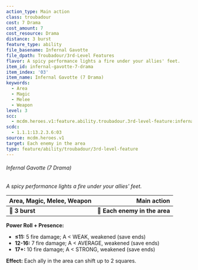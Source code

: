 ```yaml
---
action_type: Main action
class: troubadour
cost: 7 Drama
cost_amount: 7
cost_resource: Drama
distance: 3 burst
feature_type: ability
file_basename: Infernal Gavotte
file_dpath: Troubadour/3rd-Level Features
flavor: A spicy performance lights a fire under your allies' feet.
item_id: infernal-gavotte-7-drama
item_index: '03'
item_name: Infernal Gavotte (7 Drama)
keywords:
  - Area
  - Magic
  - Melee
  - Weapon
level: 3
scc:
  - mcdm.heroes.v1:feature.ability.troubadour.3rd-level-feature:infernal-gavotte-7-drama
scdc:
  - 1.1.1:13.2.3.6:03
source: mcdm.heroes.v1
target: Each enemy in the area
type: feature/ability/troubadour/3rd-level-feature
---
```


###### Infernal Gavotte (7 Drama)

*A spicy performance lights a fire under your allies' feet.*

| **Area, Magic, Melee, Weapon** |               **Main action** |
| ------------------------------ | ----------------------------: |
| **📏 3 burst**                 | **🎯 Each enemy in the area** |

**Power Roll + Presence:**

- **≤11:** 5 fire damage; A < WEAK, weakened (save ends)
- **12-16:** 7 fire damage; A < AVERAGE, weakened (save ends)
- **17+:** 10 fire damage; A < STRONG, weakened (save ends)

**Effect:** Each ally in the area can shift up to 2 squares.

